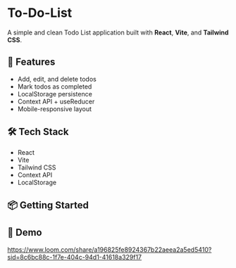 # To-Do-List

A simple and clean Todo List application built with **React**, **Vite**, and **Tailwind CSS**.

## 🚀 Features

- Add, edit, and delete todos
- Mark todos as completed
- LocalStorage persistence
- Context API + useReducer
- Mobile-responsive layout

## 🛠 Tech Stack

- React
- Vite
- Tailwind CSS
- Context API
- LocalStorage

## 📦 Getting Started

## 🎥 Demo
https://www.loom.com/share/a196825fe8924367b22aeea2a5ed5410?sid=8c6bc88c-1f7e-404c-94d1-41618a329f17

